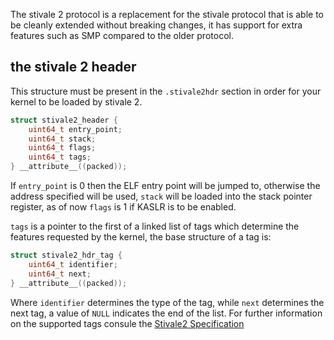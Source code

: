The stivale 2 protocol is a replacement for the stivale protocol that is able to be cleanly extended without breaking changes, it has support for extra features such as SMP compared to the older protocol.

## the stivale 2 header
This structure must be present in the `.stivale2hdr` section in order for your kernel to be loaded by stivale 2.

```c
struct stivale2_header {
    uint64_t entry_point;
    uint64_t stack;
    uint64_t flags;
    uint64_t tags;
} __attribute__((packed));
```

If `entry_point` is 0 then the ELF entry point will be jumped to, otherwise the address specified will be used, `stack` will be loaded into the stack pointer register, as of now `flags` is 1 if KASLR is to be enabled.

`tags` is a pointer to the first of a linked list of tags which determine the features requested by the kernel, the base structure of a tag is:

```c
struct stivale2_hdr_tag {
    uint64_t identifier;
    uint64_t next;
} __attribute__((packed));
```

Where `identifier` determines the type of the tag, while `next` determines the next tag, a value of `NULL` indicates the end of the list.
For further information on the supported tags consule the [Stivale2 Specification](https://github.com/limine-bootloader/limine/blob/master/STIVALE2.md)
